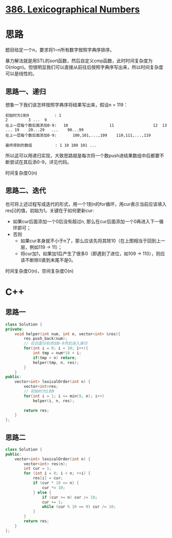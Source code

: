 # [386. Lexicographical Numbers](https://leetcode.com/problems/lexicographical-numbers/)

# 思路

题目给定一个n，要求将1~n所有数字按照字典序排序。

暴力解法就是用STL的sort函数，然后自定义cmp函数，此时时间复杂度为O(nlogn)。但很明显我们可以直接从前往后按照字典序写出来，所以时间复杂度可以是线性的。

## 思路一、递归
想象一下我们该怎样按照字典序将结果写出来，假设n = 119：
```
初始时为1到9           : 1                                                       2         3 ...  9
在上一层每个数后面添加0-9:   10                  11                 12  13 ... 19    20...29   ...    90...99
在上一层每个数后面添加0-9:       100,101,...,109    110,111,...,119 

最终得到的数组          : 1 10 100 101 ...   
```

所以这可以用递归实现，大致思路就是每次将一个数push进结果数组中后都要不断尝试在其后添0-9，详见代码。

时间复杂度O(n)

## 思路二、迭代
也可将上述过程写成迭代的形式，用一个1到n的for循环，用cur表示当前应该填入res[i]的值，初始为1。关键在于如何更新cur:
* 如果cur后面添加一个0后没有超过n, 那么在cur后面添加一个0再进入下一循环即可；
* 否则
  * 如果cur本身就不小于n了，那么应该先将其除10（在上图相当于回到上一层，例如119 -> 11）；
  * 将cur加1，如果加1后产生了很多0（即遇到了进位，如109 -> 110），则应该不断除0直到末尾不是0。
  
时间复杂度O(n)，空间复杂度O(n)

# C++
## 思路一
``` C++
class Solution {
private:
    void helper(int num, int n, vector<int> &res){
        res.push_back(num);
        // 在后面分别添加0-9然后进入递归
        for(int i = 0; i < 10; i++){
            int tmp = num*10 + i;
            if(tmp > n) return;
            helper(tmp, n, res);
        }
    }
public:
    vector<int> lexicalOrder(int n) {
        vector<int>res;
        // 初始时为1到9
        for(int i = 1; i <= min(9, n); i++)
            helper(i, n, res);
        
        return res;
    }
};
```

## 思路二
``` C++
class Solution {
public:
    vector<int> lexicalOrder(int n) {
        vector<int> res(n);
        int cur = 1;
        for (int i = 0; i < n; ++i) {
            res[i] = cur;
            if (cur * 10 <= n) {
                cur *= 10;
            } else {
                if (cur >= n) cur /= 10;
                cur += 1;
                while (cur % 10 == 0) cur /= 10;
            }
        }
        return res;
    }
};
```
